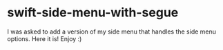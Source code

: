 # swift-side-menu-with-segue
I was asked to add a version of my side menu that handles the side menu options. Here it is! Enjoy :)
